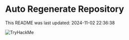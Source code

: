 # Auto Regenerate Repository

This README was last updated: 2024-11-02 22:36:38

 ![TryHackMe](https://tryhackme.com/badge/533634)